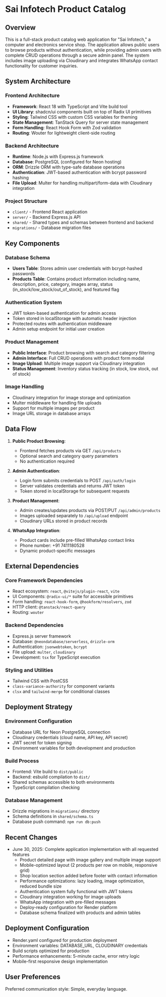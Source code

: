 # Sai Infotech Product Catalog

## Overview

This is a full-stack product catalog web application for "Sai Infotech," a computer and electronics service shop. The application allows public users to browse products without authentication, while providing admin users with complete CRUD operations through a secure admin panel. The system includes image uploading via Cloudinary and integrates WhatsApp contact functionality for customer inquiries.

## System Architecture

### Frontend Architecture
- **Framework**: React 18 with TypeScript and Vite build tool
- **UI Library**: shadcn/ui components built on top of Radix UI primitives
- **Styling**: Tailwind CSS with custom CSS variables for theming
- **State Management**: TanStack Query for server state management
- **Form Handling**: React Hook Form with Zod validation
- **Routing**: Wouter for lightweight client-side routing

### Backend Architecture
- **Runtime**: Node.js with Express.js framework
- **Database**: PostgreSQL (configured for Neon hosting)
- **ORM**: Drizzle ORM with type-safe database operations
- **Authentication**: JWT-based authentication with bcrypt password hashing
- **File Upload**: Multer for handling multipart/form-data with Cloudinary integration

### Project Structure
- `client/` - Frontend React application
- `server/` - Backend Express.js API
- `shared/` - Shared types and schemas between frontend and backend
- `migrations/` - Database migration files

## Key Components

### Database Schema
- **Users Table**: Stores admin user credentials with bcrypt-hashed passwords
- **Products Table**: Contains product information including name, description, price, category, images array, status (in_stock/low_stock/out_of_stock), and featured flag

### Authentication System
- JWT token-based authentication for admin access
- Token stored in localStorage with automatic header injection
- Protected routes with authentication middleware
- Admin setup endpoint for initial user creation

### Product Management
- **Public Interface**: Product browsing with search and category filtering
- **Admin Interface**: Full CRUD operations with product form modal
- **Image Upload**: Multiple image support via Cloudinary integration
- **Status Management**: Inventory status tracking (in stock, low stock, out of stock)

### Image Handling
- Cloudinary integration for image storage and optimization
- Multer middleware for handling file uploads
- Support for multiple images per product
- Image URL storage in database arrays

## Data Flow

1. **Public Product Browsing**:
   - Frontend fetches products via GET `/api/products`
   - Optional search and category query parameters
   - No authentication required

2. **Admin Authentication**:
   - Login form submits credentials to POST `/api/auth/login`
   - Server validates credentials and returns JWT token
   - Token stored in localStorage for subsequent requests

3. **Product Management**:
   - Admin creates/updates products via POST/PUT `/api/admin/products`
   - Images uploaded separately to `/api/upload` endpoint
   - Cloudinary URLs stored in product records

4. **WhatsApp Integration**:
   - Product cards include pre-filled WhatsApp contact links
   - Phone number: +91 7411180528
   - Dynamic product-specific messages

## External Dependencies

### Core Framework Dependencies
- React ecosystem: `react`, `@vitejs/plugin-react`, `vite`
- UI Components: `@radix-ui/*` suite for accessible primitives
- Form handling: `react-hook-form`, `@hookform/resolvers`, `zod`
- HTTP client: `@tanstack/react-query`
- Routing: `wouter`

### Backend Dependencies
- Express.js server framework
- Database: `@neondatabase/serverless`, `drizzle-orm`
- Authentication: `jsonwebtoken`, `bcrypt`
- File upload: `multer`, `cloudinary`
- Development: `tsx` for TypeScript execution

### Styling and Utilities
- Tailwind CSS with PostCSS
- `class-variance-authority` for component variants
- `clsx` and `tailwind-merge` for conditional classes

## Deployment Strategy

### Environment Configuration
- Database URL for Neon PostgreSQL connection
- Cloudinary credentials (cloud name, API key, API secret)
- JWT secret for token signing
- Environment variables for both development and production

### Build Process
- Frontend: Vite build to `dist/public`
- Backend: esbuild compilation to `dist/`
- Shared schemas accessible to both environments
- TypeScript compilation checking

### Database Management
- Drizzle migrations in `migrations/` directory
- Schema definitions in `shared/schema.ts`
- Database push command: `npm run db:push`

## Recent Changes
- June 30, 2025: Complete application implementation with all requested features
  - Product detailed page with image gallery and multiple image support
  - Mobile-optimized layout (2 products per row on mobile, responsive grid)
  - Shop location section added before footer with contact information
  - Performance optimizations: lazy loading, image optimization, reduced bundle size
  - Authentication system fully functional with JWT tokens
  - Cloudinary integration working for image uploads
  - WhatsApp integration with pre-filled messages
  - Deploy-ready configuration for Render platform
  - Database schema finalized with products and admin tables

## Deployment Configuration
- Render.yaml configured for production deployment
- Environment variables: DATABASE_URL, CLOUDINARY credentials
- Build scripts optimized for production
- Performance enhancements: 5-minute cache, error retry logic
- Mobile-first responsive design implementation

## User Preferences

Preferred communication style: Simple, everyday language.